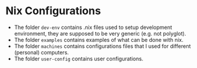 # Nix Configurations

* The folder `dev-env` contains .nix files used to setup development
  environment, they are supposed to be very generic (e.g. not
  polyglot).
* The folder `examples` contains examples of what can be done with
  nix.
* The folder `machines` contains configurations files that I used for
  different (personal) computers.
* The folder `user-config` contains user configurations.
